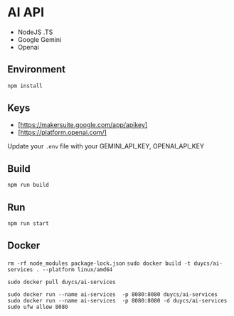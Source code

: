 # AI API
- NodeJS .TS
- Google Gemini 
- Openai 

## Environment

```sh
npm install
```

## Keys
- [https://makersuite.google.com/app/apikey]
- [https://platform.openai.com/]

Update your `.env` file with your GEMINI_API_KEY, OPENAI_API_KEY

## Build

```sh
npm run build
```

## Run

```sh
npm run start
```

## Docker
```rm -rf node_modules package-lock.json```
```sudo docker build -t duycs/ai-services . --platform linux/amd64```

```sudo docker pull duycs/ai-services```

```sudo docker run --name ai-services  -p 8080:8080 duycs/ai-services```
```sudo docker run --name ai-services  -p 8080:8080 -d duycs/ai-services```
```sudo ufw allow 8080```